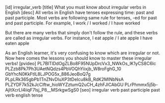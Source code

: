 [id]
irregular_verb
[title]
What you must know about irregular verbs in English
[desc]
All verbs in English have tenses expressing time: past and past participle. 
Most verbs are following same rule for tenses, -ed for past and past participle. 
For example,
I work / I worked / I have worked

But there are many verbs that simply don't follow the rule, and these verbs are called as irregular verbs.
For instance,
I eat apple /  I ate apple  I have eaten apple

As an English learner, it's very confusing to know which are irregular or not.
Now here comes the lessons you should know to master these irregular verbs!
[pvideo]
PL7BlTIDdOgZLBo8F95NUpDrcVx3_NWkOs_lK1yCS8C6Ic
PLZzb8Pk7Ph3UAetNQdzs4PbVOQhYiixjb_W8roFghG_10
GbYhcN0KkFtIL8LJPOG5x_886JeoBoQ7g
PLpLRk365gbPb1TnZNvDIuXP3tDeIcu8kB_RdK2MINbNsA
PLZYDF7k52kJcClftw_hioWYZztumQ2uCH_4zhFJlCAbGU
PLrPhmmx5j5b-AjltXcrLI4iiqF7lsj_P8__MSrkgwSgS0
[seo]
irregular verb
past participle
past verb
english tense